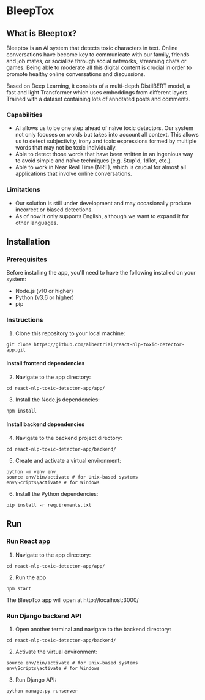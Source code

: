 # BleepTox
## What is Bleeptox?
Bleeptox is an AI system that detects toxic characters in text. Online conversations have become key to communicate with our family, friends and job mates, or socialize through social networks, streaming chats or games. Being able to moderate all this digital content is crucial in order to promote healthy online conversations and discussions.

Based on Deep Learning, it consists of a multi-depth DistilBERT model, a fast and light Transformer which uses embeddings from different layers. Trained with a dataset containing lots of annotated posts and comments.

### Capabilities
- AI allows us to be one step ahead of naïve toxic detectors. Our system not only focuses on words but takes into account all context. This allows us to detect subjectivity, irony and toxic expressions formed by multiple words that may not be toxic individually.
- Able to detect those words that have been written in an ingenious way to avoid simple and naïve techniques (e.g. $tup1d, 1d1ot, etc.).
- Able to work in Near Real Time (NRT), which is crucial for almost all applications that involve online conversations.

### Limitations
- Our solution is still under development and may occasionally produce incorrect or biased detections.
- As of now it only supports English, although we want to expand it for other languages.

## Installation

### Prerequisites
Before installing the app, you'll need to have the following installed on your system:
- Node.js (v10 or higher)
- Python (v3.6 or higher)
- pip

### Instructions
1. Clone this repository to your local machine:
```
git clone https://github.com/albertrial/react-nlp-toxic-detector-app.git
```
#### Install frontend dependencies
2. Navigate to the app directory:
```
cd react-nlp-toxic-detector-app/app/
```
3. Install the Node.js dependencies:
```
npm install
```
#### Install backend dependencies
4. Navigate to the backend project directory:
```
cd react-nlp-toxic-detector-app/backend/
```
5. Create and activate a virtual environment:
```
python -m venv env
source env/bin/activate # for Unix-based systems
env\Scripts\activate # for Windows
```
6. Install the Python dependencies:
```
pip install -r requirements.txt
```

## Run
### Run React app
1. Navigate to the app directory:
```
cd react-nlp-toxic-detector-app/app/
```
2. Run the app
```
npm start
```
The BleepTox app will open at http://localhost:3000/
### Run Django backend API
1. Open another terminal and navigate to the backend directory:
```
cd react-nlp-toxic-detector-app/backend/
```
2. Activate the virtual environment:
```
source env/bin/activate # for Unix-based systems
env\Scripts\activate # for Windows
```
3. Run Django API:
```
python manage.py runserver
```


